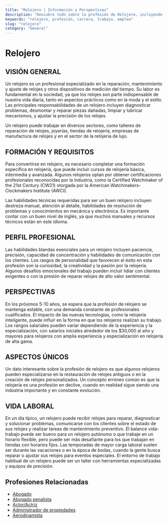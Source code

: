 ```yaml
---
title: "Relojero | Información y Perspectivas"
description: "Descubre todo sobre la profesión de Relojero, incluyendo responsabilidades, requisitos y oportunidades."
keywords: "relojero, profesión, carrera, trabajo, empleo"
slug: "relojero"
category: "General"
---
```


# Relojero

## VISIÓN GENERAL

Un relojero es un profesional especializado en la reparación, mantenimiento y ajuste de relojes y otros dispositivos de medición del tiempo. Su labor es fundamental en la sociedad, ya que los relojes son parte indispensable de nuestra vida diaria, tanto en aspectos prácticos como en la moda y el estilo. Las principales responsabilidades de un relojero incluyen diagnosticar problemas, desmontar y reparar piezas dañadas, limpiar y lubricar mecanismos, y ajustar la precisión de los relojes. 

Un relojero puede trabajar en diversos sectores, como talleres de reparación de relojes, joyerías, tiendas de relojería, empresas de manufactura de relojes y en el sector de la relojería de lujo.

## FORMACIÓN Y REQUISITOS

Para convertirse en relojero, es necesario completar una formación específica en relojería, que puede incluir cursos de relojería básica, intermedia y avanzada. Algunos relojeros optan por obtener certificaciones profesionales reconocidas por la industria, como la Certified Watchmaker of the 21st Century (CW21) otorgada por la American Watchmakers-Clockmakers Institute (AWCI).

Las habilidades técnicas requeridas para ser un buen relojero incluyen destreza manual, atención al detalle, habilidades de resolución de problemas y conocimientos en mecánica y electrónica. Es importante contar con un buen nivel de inglés, ya que muchos manuales y recursos técnicos están en este idioma.

## PERFIL PROFESIONAL

Las habilidades blandas esenciales para un relojero incluyen paciencia, precisión, capacidad de concentración y habilidades de comunicación con los clientes. Los rasgos de personalidad que favorecen el éxito en esta profesión son la curiosidad, la creatividad y la pasión por la relojería. Algunos desafíos emocionales del trabajo pueden incluir lidiar con clientes exigentes o con la presión de reparar relojes de alto valor sentimental.

## PERSPECTIVAS

En los próximos 5-10 años, se espera que la profesión de relojero se mantenga estable, con una demanda constante de profesionales cualificados. El impacto de las nuevas tecnologías, como la relojería inteligente, puede influir en la forma en que los relojeros realizan su trabajo. Los rangos salariales pueden variar dependiendo de la experiencia y la especialización, con salarios iniciales alrededor de los $30,000 al año y mayores para relojeros con amplia experiencia y especialización en relojería de alta gama.

## ASPECTOS ÚNICOS

Un dato interesante sobre la profesión de relojero es que algunos relojeros pueden especializarse en la restauración de relojes antiguos o en la creación de relojes personalizados. Un concepto erróneo común es que la relojería es una profesión en declive, cuando en realidad sigue siendo una industria importante y en constante evolución.

## VIDA LABORAL

En un día típico, un relojero puede recibir relojes para reparar, diagnosticar y solucionar problemas, comunicarse con los clientes sobre el estado de sus relojes y realizar tareas de mantenimiento preventivo. El balance vida-trabajo puede ser bueno para un relojero autónomo o que trabaje en un horario flexible, pero puede ser más desafiante para los que trabajan en tiendas con horarios fijos. Las temporadas de mayor carga laboral suelen ser durante las vacaciones o en la época de bodas, cuando la gente busca reparar o ajustar sus relojes para eventos especiales. El entorno de trabajo habitual de un relojero puede ser un taller con herramientas especializadas y equipos de precisión.
## Profesiones Relacionadas

- [Abogado](/profesiones/abogado/)
- [Abogado penalista](/profesiones/abogado-penalista/)
- [Actor/Actriz](/profesiones/actor-actriz/)
- [Administrador de propiedades](/profesiones/administrador-de-propiedades/)
- [Aerodinamista](/profesiones/aerodinamista/)

